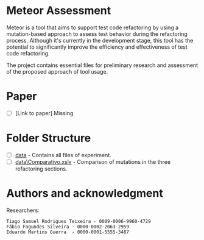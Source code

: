 # Meteor Assessment

Meteor is a tool that aims to support test code refactoring by using a mutation-based approach to assess test behavior during the refactoring process. Although it's currently in the development stage, this tool has the potential to significantly improve the efficiency and effectiveness of test code refactoring.

The project contains essential files for preliminary research and assessment of the proposed approach of tool usage.

# Paper
- [ ] [Link to paper] Missing

# Folder Structure

- [ ] [data](https://gitlab.com/meteortool/assessment/-/blob/main/data) - Contains all files of experiment. 
- [ ] [data\Comparativo.xslx](https://gitlab.com/meteortool/assessment/-/blob/main/data/Comparativo.xlsx) - Comparison of mutations in the three refactoring sections. 

# Authors and acknowledgment
Researchers: 

    Tiago Samuel Rodrigues Teixeira - 0009-0006-9960-4729  
    Fábio Fagundes Silveira - 0000-0002-2063-2959 
    Eduardo Martins Guerra  - 0000-0001-5555-3487